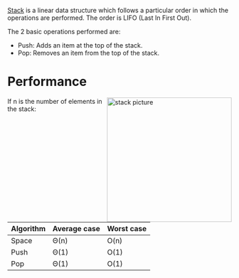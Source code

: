 [Stack](https://en.wikipedia.org/wiki/Stack_(abstract_data_type)) is a linear data structure which follows a particular order in which the operations are performed. The order is LIFO (Last In First Out). <br/>

The 2 basic operations performed are:
* Push: Adds an item at the top of the stack.
* Pop: Removes an item from the top of the stack.

# Performance
<img align="right" width=280 alt="stack picture" src="https://upload.wikimedia.org/wikipedia/commons/thumb/2/29/Data_stack.svg/1200px-Data_stack.svg.png">
If n is the number of elements in the stack:

Algorithm  | Average case | Worst case
---------- | -------      | ----------
Space	   | Θ(n)	      | O(n)
Push	   | Θ(1)	      | O(1)
Pop 	   | Θ(1)	      | O(1)
